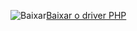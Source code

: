 ![Baixar](../ssdt/media/download.png)[Baixar o driver PHP](https://www.microsoft.com/download/details.aspx?id=20098)